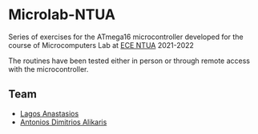 # Microlab-NTUA

Series of exercises for the ATmega16 microcontroller developed for the course of Microcomputers Lab at [ECE NTUA](https://www.ece.ntua.gr/en) 2021-2022

The routines have been tested either in person or through remote access with the microcontroller.

## Team
- [Lagos Anastasios](https://github.com/gosutek)
- [Antonios Dimitrios Alikaris](https://github.com/alikarisant)
